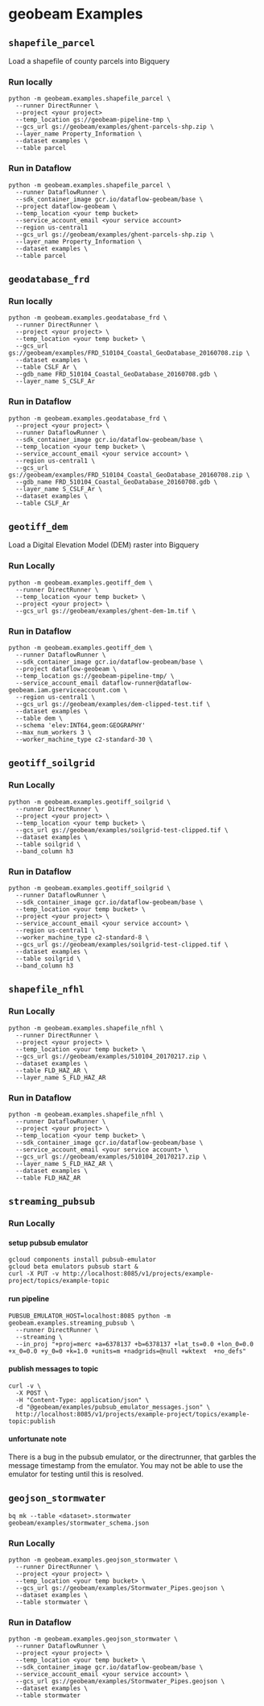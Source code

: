 # geobeam Examples

## `shapefile_parcel`

Load a shapefile of county parcels into Bigquery

### Run locally

```
python -m geobeam.examples.shapefile_parcel \
  --runner DirectRunner \
  --project <your project>
  --temp_location gs://geobeam-pipeline-tmp \
  --gcs_url gs://geobeam/examples/ghent-parcels-shp.zip \
  --layer_name Property_Information \
  --dataset examples \
  --table parcel
```

### Run in Dataflow

```
python -m geobeam.examples.shapefile_parcel \
  --runner DataflowRunner \
  --sdk_container_image gcr.io/dataflow-geobeam/base \
  --project dataflow-geobeam \
  --temp_location <your temp bucket>
  --service_account_email <your service account>
  --region us-central1
  --gcs_url gs://geobeam/examples/ghent-parcels-shp.zip \
  --layer_name Property_Information \
  --dataset examples \
  --table parcel
```

## `geodatabase_frd`

### Run locally

```
python -m geobeam.examples.geodatabase_frd \
  --runner DirectRunner \
  --project <your project> \
  --temp_location <your temp bucket> \
  --gcs_url gs://geobeam/examples/FRD_510104_Coastal_GeoDatabase_20160708.zip \
  --dataset examples \
  --table CSLF_Ar \
  --gdb_name FRD_510104_Coastal_GeoDatabase_20160708.gdb \
  --layer_name S_CSLF_Ar
```

### Run in Dataflow

```
python -m geobeam.examples.geodatabase_frd \
  --project <your project> \
  --runner DataflowRunner \
  --sdk_container_image gcr.io/dataflow-geobeam/base \
  --temp_location <your temp bucket> \
  --service_account_email <your service account> \
  --region us-central1 \
  --gcs_url gs://geobeam/examples/FRD_510104_Coastal_GeoDatabase_20160708.zip \
  --gdb_name FRD_510104_Coastal_GeoDatabase_20160708.gdb \
  --layer_name S_CSLF_Ar \
  --dataset examples \
  --table CSLF_Ar
```

## `geotiff_dem`

Load a Digital Elevation Model (DEM) raster into Bigquery

### Run Locally

```
python -m geobeam.examples.geotiff_dem \
  --runner DirectRunner \
  --temp_location <your temp bucket> \
  --project <your project> \
  --gcs_url gs://geobeam/examples/ghent-dem-1m.tif \
```

### Run in Dataflow

```
python -m geobeam.examples.geotiff_dem \
  --runner DataflowRunner \
  --sdk_container_image gcr.io/dataflow-geobeam/base \
  --project dataflow-geobeam \
  --temp_location gs://geobeam-pipeline-tmp/ \
  --service_account_email dataflow-runner@dataflow-geobeam.iam.gserviceaccount.com \
  --region us-central1 \
  --gcs_url gs://geobeam/examples/dem-clipped-test.tif \
  --dataset examples \
  --table dem \
  --schema 'elev:INT64,geom:GEOGRAPHY'
  --max_num_workers 3 \
  --worker_machine_type c2-standard-30 \
```


## `geotiff_soilgrid`

### Run Locally

```
python -m geobeam.examples.geotiff_soilgrid \
  --runner DirectRunner \
  --project <your project> \
  --temp_location <your temp bucket> \
  --gcs_url gs://geobeam/examples/soilgrid-test-clipped.tif \
  --dataset examples \
  --table soilgrid \
  --band_column h3
```


### Run in Dataflow

```
python -m geobeam.examples.geotiff_soilgrid \
  --runner DataflowRunner \
  --sdk_container_image gcr.io/dataflow-geobeam/base \
  --temp_location <your temp bucket> \
  --project <your project> \
  --service_account_email <your service account> \
  --region us-central1 \
  --worker_machine_type c2-standard-8 \
  --gcs_url gs://geobeam/examples/soilgrid-test-clipped.tif \
  --dataset examples \
  --table soilgrid \
  --band_column h3
```

## `shapefile_nfhl`

### Run Locally

```
python -m geobeam.examples.shapefile_nfhl \
  --runner DirectRunner \
  --project <your project> \
  --temp_location <your temp bucket> \
  --gcs_url gs://geobeam/examples/510104_20170217.zip \
  --dataset examples \
  --table FLD_HAZ_AR \
  --layer_name S_FLD_HAZ_AR
```

### Run in Dataflow

```
python -m geobeam.examples.shapefile_nfhl \
  --runner DataflowRunner \
  --project <your project> \
  --temp_location <your temp bucket> \
  --sdk_container_image gcr.io/dataflow-geobeam/base \
  --service_account_email <your service account> \
  --gcs_url gs://geobeam/examples/510104_20170217.zip \
  --layer_name S_FLD_HAZ_AR \
  --dataset examples \
  --table FLD_HAZ_AR
```

## `streaming_pubsub`

### Run Locally

#### setup pubsub emulator
```
gcloud components install pubsub-emulator
gcloud beta emulators pubsub start &
curl -X PUT -v http://localhost:8085/v1/projects/example-project/topics/example-topic
```

#### run pipeline
```
PUBSUB_EMULATOR_HOST=localhost:8085 python -m geobeam.examples.streaming_pubsub \
  --runner DirectRunner \
  --streaming \
  --in_proj "+proj=merc +a=6378137 +b=6378137 +lat_ts=0.0 +lon_0=0.0 +x_0=0.0 +y_0=0 +k=1.0 +units=m +nadgrids=@null +wktext  +no_defs"
```

#### publish messages to topic

```
curl -v \
  -X POST \
  -H "Content-Type: application/json" \
  -d "@geobeam/examples/pubsub_emulator_messages.json" \
  http://localhost:8085/v1/projects/example-project/topics/example-topic:publish
```

#### unfortunate note
There is a bug in the pubsub emulator, or the directrunner, that garbles the
message timestamp from the emulator. You may not be able to use the emulator
for testing until this is resolved.

## `geojson_stormwater`

```
bq mk --table <dataset>.stormwater geobeam/examples/stormwater_schema.json
```

### Run Locally

```
python -m geobeam.examples.geojson_stormwater \
  --runner DirectRunner \
  --project <your project> \
  --temp_location <your temp bucket> \
  --gcs_url gs://geobeam/examples/Stormwater_Pipes.geojson \
  --dataset examples \
  --table stormwater \
```

### Run in Dataflow

```
python -m geobeam.examples.geojson_stormwater \
  --runner DataflowRunner \
  --project <your project> \
  --temp_location <your temp bucket> \
  --sdk_container_image gcr.io/dataflow-geobeam/base \
  --service_account_email <your service account> \
  --gcs_url gs://geobeam/examples/Stormwater_Pipes.geojson \
  --dataset examples \
  --table stormwater
```
